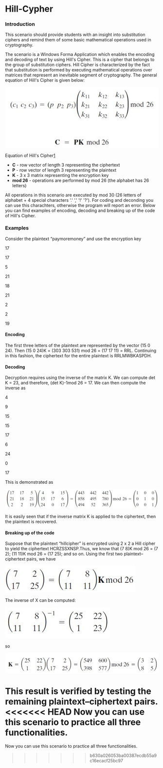 # Hill-Cypher

### Introduction

This scenario should provide students with an insight into substitution ciphers and remind them of some basic mathematical operations used in cryptography.

The scenario is a Windows Forma Application which enables the encoding and decoding of text by using Hill's Cipher. This is a cipher that belongs to the group of substitution ciphers. Hill Cipher is characterized by the fact that substitution is performed by executing mathematical operations over matrices that represent an inevitable segment of cryptography. The general equation of Hill's Cipher is given below:

![Equation of Hill's Cipher]( static/4.jpg)

Equation of Hill's Cipher[1](#fn1)

*   **C** \- row vector of length 3 representing the ciphertext
*   **P** \- row vector of length 3 representing the plaintext
*   **K** \- 3 x 3 matrix representing the encryption key
*   **mod 26** \- operations are performed by mod 26 (the alphabet has 26 letters)

All operations in this scenario are executed by mod 30 (26 letters of alphabet + 4 special characters '.' ',' '!' '?'). For coding and deconding you can use this charachters, otherwise the program will report an error. Below you can find examples of encoding, decoding and breaking up of the code of Hill's Cipher.

### Examples

Consider the plaintext “paymoremoney” and use the encryption key

17

17

5

21

18

21

2

2

19

#### Encoding

The first three letters of the plaintext are represented by the vector (15 0 24). Then (15 0 24)K = (303 303 531) mod 26 = (17 17 11) = RRL. Continuing in this fashion, the ciphertext for the entire plaintext is RRLMWBKASPDH.

#### Decoding

Decryption requires using the inverse of the matrix K. We can compute det K = 23, and therefore, (det K)-1mod 26 = 17. We can then compute the inverse as

4

9

15

15

17

6

24

0

17

This is demonstrated as

![]( static/5.jpg)

It is easily seen that if the inverse matrix K is applied to the ciphertext, then the plaintext is recovered.

#### Breaking up of the code

Suppose that the plaintext “hillcipher” is encrypted using 2 x 2 a Hill cipher to yield the ciphertext HCRZSSXNSP.Thus, we know that (7 8)K mod 26 = (7 2); (11 11)K mod 26 = (17 25); and so on. Using the first two plaintext–ciphertext pairs, we have

![]( static/6.jpg)

The inverse of X can be computed:

![]( static/7.jpg)

so

![]( static/8.jpg)

This result is verified by testing the remaining plaintext–ciphertext pairs.  
<<<<<<< HEAD
Now you can use this scenario to practice all three functionalities.
=======
Now you can use this scenario to practice all three functionalities.
>>>>>>> b630a026053ba00387ecdb55a9c16ecacf25bc97
